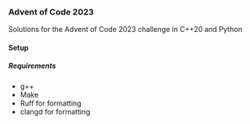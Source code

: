 ### Advent of Code 2023

Solutions for the Advent of Code 2023 challenge in C++20 and Python

#### Setup

##### Requirements

- g++
- Make
- Ruff for formatting
- clangd for formatting

